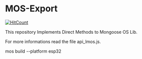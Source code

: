 # MOS-Export
[![HitCount](https://u-user.appspot.com/lucca-ecclissi/mos-export.svg)](https://u-user.appspot.com/lucca-ecclissi/mos-export)

This repository Implements Direct Methods to Mongoose OS Lib. 

For more informations read the file api_lmos.js.

mos build --platform esp32
